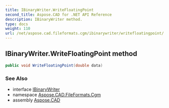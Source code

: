 ```yaml
---
title: IBinaryWriter.WriteFloatingPoint
second_title: Aspose.CAD for .NET API Reference
description: IBinaryWriter method. 
type: docs
weight: 110
url: /net/aspose.cad.fileformats.cgm/ibinarywriter/writefloatingpoint/
---
```

## IBinaryWriter.WriteFloatingPoint method

```csharp
public void WriteFloatingPoint(double data)
```

### See Also

* interface [IBinaryWriter](../)
* namespace [Aspose.CAD.FileFormats.Cgm](../../ibinarywriter/)
* assembly [Aspose.CAD](../../../)


